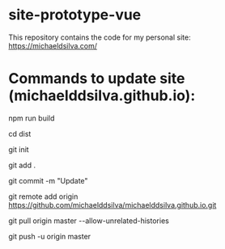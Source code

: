 # site-prototype-vue

This repository contains the code for my personal site: https://michaeldsilva.com/

# Commands to update site (michaelddsilva.github.io):

npm run build

cd dist

git init

git add .

git commit -m "Update"

git remote add origin https://github.com/michaelddsilva/michaelddsilva.github.io.git

git pull origin master --allow-unrelated-histories

git push -u origin master

